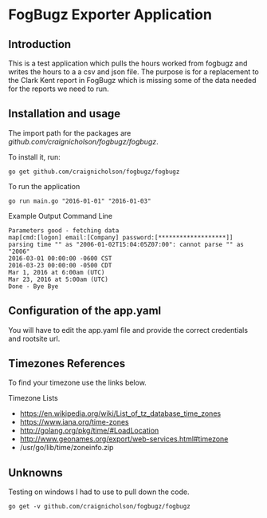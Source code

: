 # FogBugz Exporter Application

Introduction
------------
This is a test application which pulls the hours worked from fogbugz
and writes the hours to a a csv and json file.  The purpose is for a replacement
to the Clark Kent report in FogBugz which is missing some of the data
needed for the reports we need to run.


Installation and usage
----------------------

The import path for the packages are *github.com/craignicholson/fogbugz/fogbugz*.

To install it, run:

    go get github.com/craignicholson/fogbugz/fogbugz


To run the application

    go run main.go "2016-01-01" "2016-01-03"


Example Output Command Line

    Parameters good - fetching data
    map[cmd:[logon] email:[Company] password:[*******************]]
    parsing time "" as "2006-01-02T15:04:05Z07:00": cannot parse "" as "2006"
    2016-03-01 00:00:00 -0600 CST
    2016-03-23 00:00:00 -0500 CDT
    Mar 1, 2016 at 6:00am (UTC)
    Mar 23, 2016 at 5:00am (UTC)
    Done - Bye Bye

Configuration of the app.yaml
----------------------
You will have to edit the app.yaml file and provide the correct
credentials and rootsite url.

Timezones References
----------------------
To find your timezone use the links below.  

Timezone Lists
* https://en.wikipedia.org/wiki/List_of_tz_database_time_zones
* https://www.iana.org/time-zones
* http://golang.org/pkg/time/#LoadLocation
* http://www.geonames.org/export/web-services.html#timezone
* /usr/go/lib/time/zoneinfo.zip

Unknowns
----------------------

Testing on windows I had to use to pull down the code.

    go get -v github.com/craignicholson/fogbugz/fogbugz
